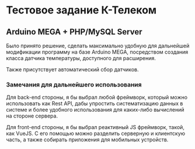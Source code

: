 # Тестовое задание К-Телеком
## Arduino MEGA + PHP/MySQL Server

Было принято решение, сделать максимально удобную для дальнейшей 
модификации программу на базе Arduino MEGA, посредством создания 
класса датчика температуры, доступного для расширения. 

Также присутствует автоматический сбор датчиков. 

### Замечания для дальнейшего использования
Для back-end стороны, я бы выбрал любой фреймворк, который можно использовать
как Rest API, дабы упростить систематизацию данных в системе и более удобного 
использования для каких-либо вычислений на стороне сервера. 

Для front-end стороны, я бы выбрал реактивный JS фреймворк, такой, как VueJS.
С его помощью можно разделить серверную и клиентскую часть, а также собирать
приложения для мобильных устройств.